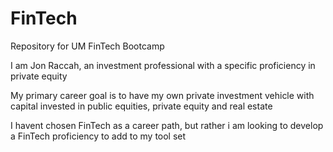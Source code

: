 # FinTech
Repository for UM FinTech Bootcamp

I am Jon Raccah, an investment professional with a specific proficiency in private equity

My primary career goal is to have my own private investment vehicle with capital invested in public equities, private equity and real estate

I havent chosen FinTech as a career path, but rather i am looking to develop a FinTech proficiency to add to my tool set